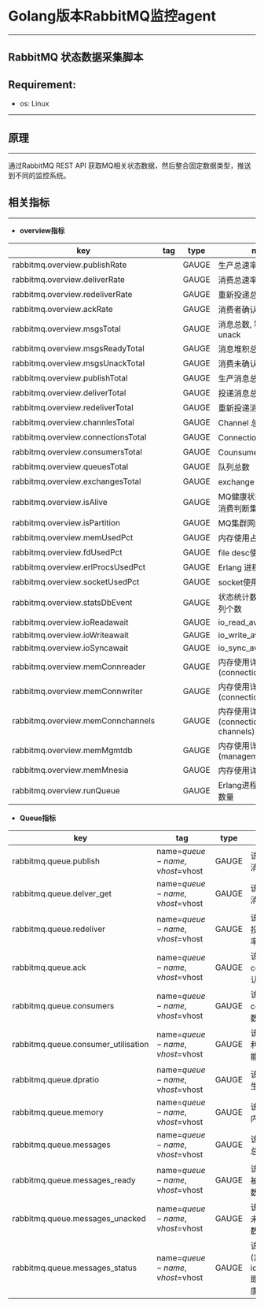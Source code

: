 # Golang版本RabbitMQ监控agent
-----

RabbitMQ 状态数据采集脚本
-----------------------------------------------------------

## Requirement:
- os: Linux

-----------------------------------------------------------

## 原理
-----------------------------------------------------------
通过RabbitMQ REST API 获取MQ相关状态数据，然后整合固定数据类型，推送到不同的监控系统。

## 相关指标
------------------------------------------------
- **overview指标**

| key | tag | type | note |
|-----|-----|------|------|
|rabbitmq.overview.publishRate| |GAUGE|生产总速率|
|rabbitmq.overview.deliverRate| |GAUGE|消费总速率|
|rabbitmq.overview.redeliverRate| |GAUGE|重新投递总速率|
|rabbitmq.overview.ackRate| |GAUGE|消费者确认总速率|
|rabbitmq.overview.msgsTotal| |GAUGE|消息总数, 等于ready + unack|
|rabbitmq.overview.msgsReadyTotal| |GAUGE|消息堆积总数|
|rabbitmq.overview.msgsUnackTotal| |GAUGE|消费未确认消息总数|
|rabbitmq.overview.publishTotal| |GAUGE|生产消息总数|
|rabbitmq.overview.deliverTotal| |GAUGE|投递消息总数|
|rabbitmq.overview.redeliverTotal| |GAUGE|重新投递消息总数|
|rabbitmq.overview.channlesTotal| |GAUGE|Channel 总数|
|rabbitmq.overview.connectionsTotal| |GAUGE|Connection 总数|
|rabbitmq.overview.consumersTotal| |GAUGE|Counsumer总数|
|rabbitmq.overview.queuesTotal| |GAUGE|队列总数|
|rabbitmq.overview.exchangesTotal| |GAUGE|exchange 总数|
|rabbitmq.overview.isAlive| |GAUGE|MQ健康状态(通过生产/消费判断集群读写)|
|rabbitmq.overview.isPartition| |GAUGE|MQ集群网络分区状态|
|rabbitmq.overview.memUsedPct| |GAUGE|内存使用占比|
|rabbitmq.overview.fdUsedPct| |GAUGE|file desc使用占比|
|rabbitmq.overview.erlProcsUsedPct| |GAUGE|Erlang 进程使用占比|
|rabbitmq.overview.socketUsedPct| |GAUGE|socket使用占比|
|rabbitmq.overview.statsDbEvent| |GAUGE|状态统计数据库事件队列个数|
|rabbitmq.overview.ioReadawait| |GAUGE|io_read_avg_wait_time|
|rabbitmq.overview.ioWriteawait| |GAUGE|io_write_avg_wait_time|
|rabbitmq.overview.ioSyncawait| |GAUGE|io_sync_avg_wait_time|
|rabbitmq.overview.memConnreader| |GAUGE|内存使用详情(connections reader)|
|rabbitmq.overview.memConnwriter| |GAUGE|内存使用详情(connections writer)|
|rabbitmq.overview.memConnchannels| |GAUGE|内存使用详情(connections channels)|
|rabbitmq.overview.memMgmtdb| |GAUGE|内存使用详情(management db)|
|rabbitmq.overview.memMnesia| |GAUGE|内存使用详情(Mnesia)|
|rabbitmq.overview.runQueue| |GAUGE|Erlang进程run_queue数量|

- **Queue指标**

| key | tag | type | note |
|-----|-----|------|------|
|rabbitmq.queue.publish|name=$queue-name,vhost=$vhost|GAUGE|该队列生产消息速率|
|rabbitmq.queue.delver_get|name=$queue-name,vhost=$vhost|GAUGE|该队列投递消息速率|
|rabbitmq.queue.redeliver|name=$queue-name,vhost=$vhost|GAUGE|该队列重新投递消息速率|
|rabbitmq.queue.ack|name=$queue-name,vhost=$vhost|GAUGE|该队列consumer确认消息速率|
|rabbitmq.queue.consumers|name=$queue-name,vhost=$vhost|GAUGE|该队列consumer个数|
|rabbitmq.queue.consumer_utilisation|name=$queue-name,vhost=$vhost|GAUGE|该队列消费利用率(消费能力)|
|rabbitmq.queue.dpratio|name=$queue-name,vhost=$vhost|GAUGE|该队列消费生产速率比|
|rabbitmq.queue.memory|name=$queue-name,vhost=$vhost|GAUGE|该队列所占内存字节数|
|rabbitmq.queue.messages|name=$queue-name,vhost=$vhost|GAUGE|该队列消息总数|
|rabbitmq.queue.messages_ready|name=$queue-name,vhost=$vhost|GAUGE|该队列等待被消费消息数|
|rabbitmq.queue.messages_unacked|name=$queue-name,vhost=$vhost|GAUGE|该队列消费未确认消息数|
|rabbitmq.queue.messages_status|name=$queue-name,vhost=$vhost|GAUGE|该队列状态(非idle/running,即认为不健康)|

